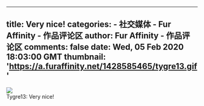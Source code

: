 
---
title: Very nice!
categories: 
    - 社交媒体
    - Fur Affinity - 作品评论区
author: Fur Affinity - 作品评论区
comments: false
date: Wed, 05 Feb 2020 18:03:00 GMT
thumbnail: 'https://a.furaffinity.net/1428585465/tygre13.gif'
---

<div>   
<img src="https://a.furaffinity.net/1428585465/tygre13.gif" referrerpolicy="no-referrer"> <br> Tygre13: Very nice!  
</div>
            